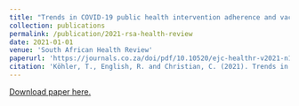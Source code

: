 ```yaml
---
title: "Trends in COVID-19 public health intervention adherence and vaccine hesitancy in South Africa: 2020-2021"
collection: publications
permalink: /publication/2021-rsa-health-review
date: 2021-01-01
venue: 'South African Health Review'
paperurl: 'https://journals.co.za/doi/pdf/10.10520/ejc-healthr-v2021-n1-a29'
citation: 'Köhler, T., English, R. and Christian, C. (2021). Trends in COVID-19 public health intervention adherence and vaccine hesitancy in South Africa: 2020-2021. South African Health Review 2021.'
---
```

[Download paper here.](https://journals.co.za/doi/pdf/10.10520/ejc-healthr-v2021-n1-a29)



